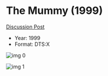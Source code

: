 # The Mummy (1999)

[Discussion Post](https://www.avsforum.com/threads/bass-eq-for-filtered-movies.2995212/post-57027324)

* Year: 1999
* Format: DTS:X

![img 0](https://i.imgur.com/t4AcmiE.jpg)

![img 1](https://i.imgur.com/sioHgxK.jpg)


